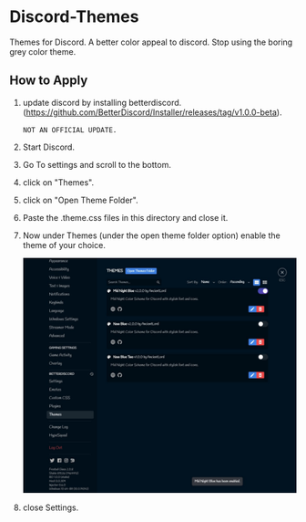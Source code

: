 # Discord-Themes
Themes for Discord. A better color appeal to discord. Stop using the boring grey color theme.

## How to Apply
1. update discord by installing betterdiscord. (https://github.com/BetterDiscord/Installer/releases/tag/v1.0.0-beta).
        
       NOT AN OFFICIAL UPDATE.
2. Start Discord.
3. Go To settings and scroll to the bottom.
4. click on "Themes".
5. click on "Open Theme Folder".
6. Paste the .theme.css files in this directory and close it.
7. Now under Themes (under the open theme folder option) enable the theme of your choice.

     ![alt text]( https://github.com/pran-jal/Discord-Themes/blob/main/1.jpg )
9. close Settings.
